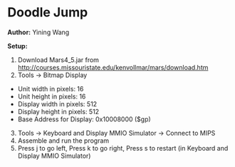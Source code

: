 # Doodle Jump
**Author:** Yining Wang

**Setup:**
1. Download Mars4_5.jar from http://courses.missouristate.edu/kenvollmar/mars/download.htm
2. Tools -> Bitmap Display 

 - Unit width in pixels: 16					     
 - Unit height in pixels: 16
 - Display width in pixels: 512
 - Display height in pixels: 512
 - Base Address for Display: 0x10008000 ($gp)
 
 3. Tools -> Keyboard and Display MMIO Simulator -> Connect to MIPS
 4. Assemble and run the program
 5. Press j to go left, Press k to go right, Press s to restart (in Keyboard and Display MMIO Simulator)
